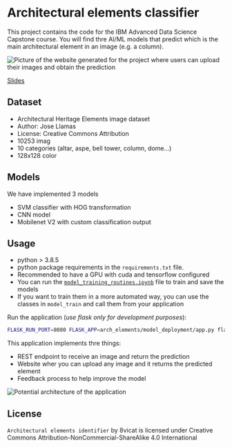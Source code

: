 # Architectural elements classifier

This project contains the code for the IBM Advanced Data Science Capstone course. You will find thre AI/ML models that predict which is the main architectural element in an image (e.g. a column). 

![Picture of the website generated for the project where users can upload their images and obtain the prediction](./frontend.png])

[Slides](./arch_elements_pitch.pdf)

## Dataset

* Architectural Heritage Elements image dataset
 * Author: Jose Llamas
 * License: Creative Commons Attribution
* 10253 imag
 * 10 categories (altar, aspe, bell tower, column, dome…)
 * 128x128 color

## Models
We have implemented 3 models

* SVM classifier with HOG transformation
* CNN model
* Mobilenet V2 with custom classification output

## Usage

* python > 3.8.5
* python package requirements in the `requirements.txt` file.
* Recommended to have a GPU with cuda and tensorflow configured
* You can run the [`model_training_routines.ipynb`](./model_training_routines.ipynb) file to train and save the models
* If you want to train them in a more automated way, you can use the classes in `model_train` and call them from your application

Run the application (*use flask only for development purposes*):

```bash
FLASK_RUN_PORT=8080 FLASK_APP=arch_elements/model_deployment/app.py flask run --host=0.0.0.0
```

This application implements thre things:

* REST endpoint to receive an image and return the prediction
* Website wher you can upload any image and it returns the predicted element
* Feedback process to help improve the model

![Potential architecture of the application](./arch_elements_architecture.png])

## License 

`Architectural elements identifier` by 8vicat is licensed under Creative Commons Attribution-NonCommercial-ShareAlike 4.0 International 